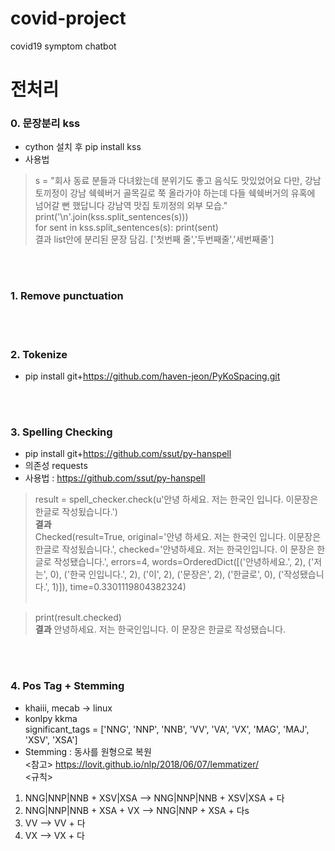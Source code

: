 # covid-project
covid19 symptom chatbot

# 전처리
### 0. 문장분리 kss
- cython 설치 후 pip install kss
- 사용법 <br>
> s = "회사 동료 분들과 다녀왔는데 분위기도 좋고 음식도 맛있었어요 다만, 강남 토끼정이 강남 쉑쉑버거 골목길로 쭉 올라가야 하는데 다들 쉑쉑버거의 유혹에 넘어갈 뻔 했답니다 강남역 맛집 토끼정의 외부 모습." <br>
> print('\n'.join(kss.split_sentences(s))) <br>
> for sent in kss.split_sentences(s): print(sent) <br>
결과 list안에 분리된 문장 담김. ['첫번째 줄','두번째줄','세번째줄']

<br>
<br>

### 1. Remove punctuation

<br>
<br>

### 2. Tokenize
- pip install git+https://github.com/haven-jeon/PyKoSpacing.git

<br>
<br>

### 3. Spelling Checking
- pip install git+https://github.com/ssut/py-hanspell
- 의존성 requests <br>
- 사용법 : https://github.com/ssut/py-hanspell <br>

> result = spell_checker.check(u'안녕 하세요. 저는 한국인 입니다. 이문장은 한글로 작성됬습니다.') <br>
**결과**<br>
> Checked(result=True, original='안녕 하세요. 저는 한국인 입니다. 이문장은 한글로 작성됬습니다.', checked='안녕하세요. 저는 한국인입니다. 이 문장은 한글로 작성됐습니다.', errors=4, words=OrderedDict([('안녕하세요.', 2), ('저는', 0), ('한국
인입니다.', 2), ('이', 2), ('문장은', 2), ('한글로', 0), ('작성됐습니다.', 1)]), time=0.3301119804382324)
<br><br>

> print(result.checked) <br> 
**결과** <brs>
안녕하세요. 저는 한국인입니다. 이 문장은 한글로 작성됐습니다.

<br>
<br>

### 4. Pos Tag + Stemming
- khaiii, mecab -> linux
- konlpy kkma <br>
significant_tags = ['NNG', 'NNP', 'NNB', 'VV', 'VA', 'VX', 'MAG', 'MAJ', 'XSV', 'XSA']
- Stemming : 동사를 원형으로 복원 <br>
<참고> https://lovit.github.io/nlp/2018/06/07/lemmatizer/ <br>
<규칙> <br>
1. NNG|NNP|NNB + XSV|XSA --> NNG|NNP|NNB + XSV|XSA + 다
2. NNG|NNP|NNB + XSA + VX --> NNG|NNP + XSA + 다s
3. VV --> VV + 다
4. VX --> VX + 다